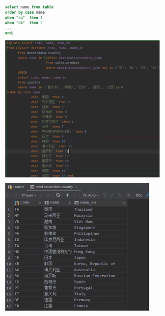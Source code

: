 ```sql
select name from table
order by case name 
when "aa"  then 1
when "bb"  then 2
...
end;
```

![image-20220327092046832](https://raw.githubusercontent.com/Lgccrush/uppic/master/uPic/2022/03/27/09:20:46_image-20220327092046832.png)

![image-20220327092106545](https://raw.githubusercontent.com/Lgccrush/uppic/master/uPic/2022/03/27/09:21:06_image-20220327092106545.png)